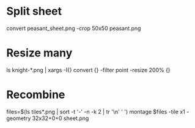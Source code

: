 # Split sheet

convert peasant_sheet.png -crop 50x50 peasant.png

# Resize many

ls knight-*.png | xargs -I{} convert {} -filter point -resize 200%  {}

# Recombine

files=$(ls tiles*.png | sort -t '-' -n -k 2 | tr '\n' ' ')
montage $files -tile x1 -geometry 32x32+0+0 sheet.png
